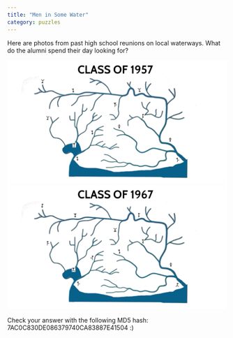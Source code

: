 ```yaml
---
title: "Men in Some Water"
category: puzzles
---
```


Here are photos from past high school reunions on local waterways. What do the alumni spend their day looking for?

<img src="/assets/img/puzzle1-1957.png" width=1000>
<img src="/assets/img/puzzle1-1967.png" width=1000>

Check your answer with the following MD5 hash: 7AC0C830DE086379740CA83887E41504 :)
